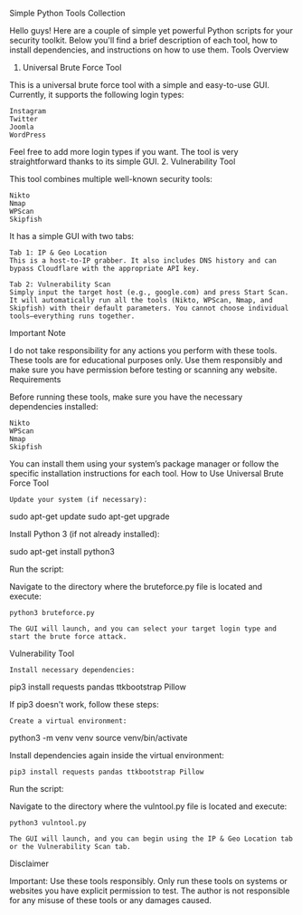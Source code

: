 Simple Python Tools Collection

Hello guys! Here are a couple of simple yet powerful Python scripts for your security toolkit. Below you'll find a brief description of each tool, how to install dependencies, and instructions on how to use them.
Tools Overview
1. Universal Brute Force Tool

This is a universal brute force tool with a simple and easy-to-use GUI. Currently, it supports the following login types:

    Instagram
    Twitter
    Joomla
    WordPress

Feel free to add more login types if you want. The tool is very straightforward thanks to its simple GUI.
2. Vulnerability Tool

This tool combines multiple well-known security tools:

    Nikto
    Nmap
    WPScan
    Skipfish

It has a simple GUI with two tabs:

    Tab 1: IP & Geo Location
    This is a host-to-IP grabber. It also includes DNS history and can bypass Cloudflare with the appropriate API key.

    Tab 2: Vulnerability Scan
    Simply input the target host (e.g., google.com) and press Start Scan. It will automatically run all the tools (Nikto, WPScan, Nmap, and Skipfish) with their default parameters. You cannot choose individual tools—everything runs together.

Important Note

I do not take responsibility for any actions you perform with these tools.
These tools are for educational purposes only.
Use them responsibly and make sure you have permission before testing or scanning any website.
Requirements

Before running these tools, make sure you have the necessary dependencies installed:

    Nikto
    WPScan
    Nmap
    Skipfish

You can install them using your system’s package manager or follow the specific installation instructions for each tool.
How to Use
Universal Brute Force Tool

    Update your system (if necessary):

sudo apt-get update
sudo apt-get upgrade

Install Python 3 (if not already installed):

sudo apt-get install python3

Run the script:

Navigate to the directory where the bruteforce.py file is located and execute:

    python3 bruteforce.py

    The GUI will launch, and you can select your target login type and start the brute force attack.

Vulnerability Tool

    Install necessary dependencies:

pip3 install requests pandas ttkbootstrap Pillow

If pip3 doesn't work, follow these steps:

    Create a virtual environment:

python3 -m venv venv
source venv/bin/activate

Install dependencies again inside the virtual environment:

    pip3 install requests pandas ttkbootstrap Pillow

Run the script:

Navigate to the directory where the vulntool.py file is located and execute:

    python3 vulntool.py

    The GUI will launch, and you can begin using the IP & Geo Location tab or the Vulnerability Scan tab.

Disclaimer

Important:
Use these tools responsibly. Only run these tools on systems or websites you have explicit permission to test.
The author is not responsible for any misuse of these tools or any damages caused.
